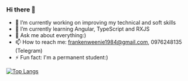 ### Hi there 👋

- 🔭 I’m currently working on improving my technical and soft skills
- 🌱 I’m currently learning Angular, TypeScript and RXJS
- 💬 Ask me about everything:)
- 📫 How to reach me: frankenweenie1984@gmail.com, 0976248135 (Telegram)
- ⚡ Fun fact: I'm a permanent student:)

[![Top Langs](https://github-readme-stats.vercel.app/api/top-langs/?username=vik-art&hide=html&layout=compact&theme=tokyonight)](https://github.com/vik-art/github-readme-stats)
